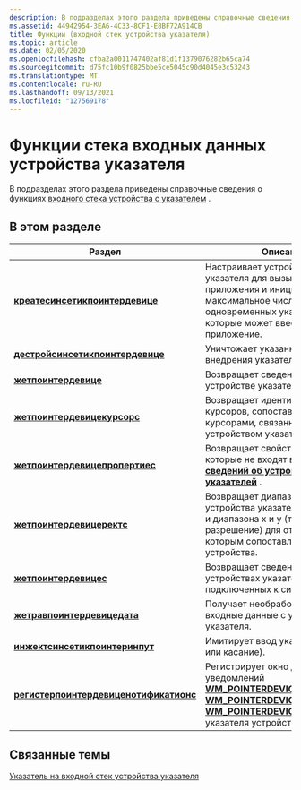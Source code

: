 ```yaml
---
description: В подразделах этого раздела приведены справочные сведения о функциях входного стека устройства с указателем.
ms.assetid: 44942954-3EA6-4C33-8CF1-E8BF72A914CB
title: Функции (входной стек устройства указателя)
ms.topic: article
ms.date: 02/05/2020
ms.openlocfilehash: cfba2a0011747402af81d1f1379076282b65ca74
ms.sourcegitcommit: d75fc10b9f0825bbe5ce5045c90d4045e3c53243
ms.translationtype: MT
ms.contentlocale: ru-RU
ms.lasthandoff: 09/13/2021
ms.locfileid: "127569178"
---
```

# <a name="pointer-device-input-stack-functions"></a>Функции стека входных данных устройства указателя

В подразделах этого раздела приведены справочные сведения о функциях [входного стека устройства с указателем](pointer-device-stack-portal.md) .

## <a name="in-this-section"></a>В этом разделе

| Раздел | Описание |
|---|---|
| [**креатесинсетикпоинтердевице**](/windows/win32/api/winuser/nf-winuser-createsyntheticpointerdevice)<br/> | Настраивает устройство вставки указателя для вызывающего приложения и инициализирует максимальное число одновременных указателей, которые может ввести приложение.<br/> |
| [**дестройсинсетикпоинтердевице**](/windows/win32/api/winuser/nf-winuser-destroysyntheticpointerdevice)<br/> | Уничтожает указанное устройство внедрения указателя.<br/> |
| [**жетпоинтердевице**](/windows/win32/api/winuser/nf-winuser-getpointerdevice)<br/> | Возвращает сведения об устройстве указателя.<br/> |
| [**жетпоинтердевицекурсорс**](/windows/win32/api/winuser/nf-winuser-getpointerdevicecursors)<br/> | Возвращает идентификаторы курсоров, сопоставленные с курсорами, связанными с устройством указателя.<br/> |
| [**жетпоинтердевицепропертиес**](/windows/win32/api/winuser/nf-winuser-getpointerdeviceproperties)<br/> | Возвращает свойства устройства, которые не входят в [**структуру \_ \_ сведений об устройстве указателей**](/previous-versions/windows/desktop/api) . <br/> |
| [**жетпоинтердевицеректс**](/windows/win32/api/winuser/nf-winuser-getpointerdevicerects)<br/> | Возвращает диапазон x и y для устройства указателя (в HIMETRIC) и диапазона x и y (текущее разрешение) для отображения, с которым сопоставлен указатель устройства. <br/> |
| [**жетпоинтердевицес**](/windows/win32/api/winuser/nf-winuser-getpointerdevices)<br/> | Возвращает сведения об устройствах указателей, подключенных к системе.<br/> |
| [**жетравпоинтердевицедата**](/windows/win32/api/winuser/nf-winuser-getrawpointerdevicedata)<br/> | Получает необработанные входные данные с устройства указателя. <br/> |
| [**инжектсинсетикпоинтеринпут**](/windows/win32/api/winuser/nf-winuser-injectsyntheticpointerinput)<br/> | Имитирует ввод указателя (перо или касание).<br/> |
| [**регистерпоинтердевиценотификатионс**](/windows/win32/api/winuser/nf-winuser-registerpointerdevicenotifications)<br/> | Регистрирует окно для обработки уведомлений [**WM_POINTERDEVICECHANGE**](../inputmsg/wm-pointerdevicechange.md), [**WM_POINTERDEVICEINRANGE**](../inputmsg/wm-pointerdeviceinrange.md)и [**WM_POINTERDEVICEOUTOFRANGE**](../inputmsg/wm-pointerdeviceoutofrange.md) указателя устройств.<br/> |

## <a name="related-topics"></a>Связанные темы

[Указатель на входной стек устройства указателя](unified-input-stack-reference.md)
